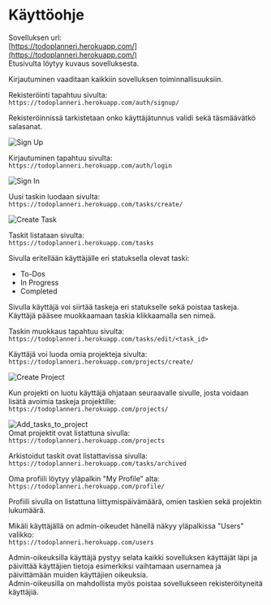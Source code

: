 # Käyttöohje

Sovelluksen url:  
[https://todoplanneri.herokuapp.com/](https://todoplanneri.herokuapp.com/)  
Etusivulta löytyy kuvaus sovelluksesta.

Kirjautuminen vaaditaan kaikkiin sovelluksen toiminnallisuuksiin.  

Rekisteröinti tapahtuu sivulta:  
`https://todoplanneri.herokuapp.com/auth/signup/`  

Rekisteröinnissä tarkistetaan onko käyttäjätunnus validi sekä täsmäävätkö salasanat.  

![Sign Up](https://github.com/Patrieli/ToDoPlanner/blob/master/documentation/pictures/signup.png)  

Kirjautuminen tapahtuu sivulta:    
`https://todoplanneri.herokuapp.com/auth/login`  

![Sign In](https://github.com/Patrieli/ToDoPlanner/blob/master/documentation/pictures/signin.png)

Uusi taskin luodaan sivulta:  
`https://todoplanneri.herokuapp.com/tasks/create/`  

![Create Task](https://github.com/Patrieli/ToDoPlanner/blob/master/documentation/pictures/task_create.png)  

Taskit listataan sivulta:  
`https://todoplanneri.herokuapp.com/tasks`  

Sivulla eritellään käyttäjälle eri statuksella olevat taski:
- To-Dos  
- In Progress  
- Completed  

Sivulla käyttäjä voi siirtää taskeja eri statukselle sekä poistaa taskeja.  
Käyttäjä pääsee muokkaamaan taskia klikkaamalla sen nimeä.  

Taskin muokkaus tapahtuu sivulta:  
`https://todoplanneri.herokuapp.com/tasks/edit/<task_id>`  

Käyttäjä voi luoda omia projekteja sivulta:  
`https://todoplanneri.herokuapp.com/projects/create/`  

![Create Project](https://github.com/Patrieli/ToDoPlanner/blob/master/documentation/pictures/project_create.png)  

Kun projekti on luotu käyttäjä ohjataan seuraavalle sivulle, josta voidaan lisätä avoimia taskeja projektille:  
`https://todoplanneri.herokuapp.com/projects/`  

![Add_tasks_to_project](https://github.com/Patrieli/ToDoPlanner/blob/master/documentation/pictures/add_tasks_to_project.png)  
Omat projektit ovat listattuna sivulla:  
`https://todoplanneri.herokuapp.com/projects`  

Arkistoidut taskit ovat listattavissa sivulla:  
`https://todoplanneri.herokuapp.com/tasks/archived`  

Oma profiili löytyy yläpalkin "My Profile" alta:  
`https://todoplanneri.herokuapp.com/profile/`   

Profiili sivulla on listattuna liittymispäivämäärä, omien taskien sekä projektin lukumäärä.  

Mikäli käyttäjällä on admin-oikeudet hänellä näkyy yläpalkissa "Users" valikko:  
`https://todoplanneri.herokuapp.com/users`  

Admin-oikeuksilla käyttäjä pystyy selata kaikki sovelluksen käyttäjät läpi ja päivittää käyttäjien tietoja esimerkiksi vaihtamaan usernamea ja päivittämään muiden käyttäjien oikeuksia.  
Admin-oikeusilla on mahdollista myös poistaa sovellukseen rekisteröityneitä käyttäjiä.  

